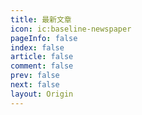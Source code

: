 ```yaml
---
title: 最新文章
icon: ic:baseline-newspaper
pageInfo: false
index: false
article: false
comment: false
prev: false
next: false
layout: Origin
---
```


<Catalog />
